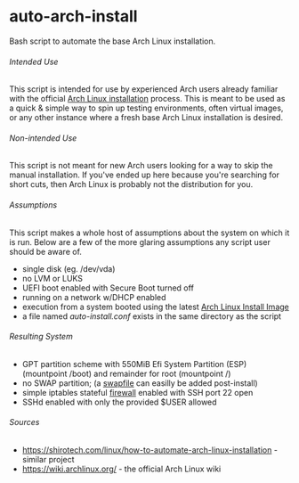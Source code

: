 # auto-arch-install
Bash script to automate the base Arch Linux installation.

###### Intended Use
This script is intended for use by experienced Arch users already familiar with the official [Arch Linux installation](https://wiki.archlinux.org/index.php/Installation_guide) process. This is meant to be used as a quick & simple way to spin up testing environments, often virtual images, or any other instance where a fresh base Arch Linux installation is desired.

###### Non-intended Use
This script is not meant for new Arch users looking for a way to skip the manual installation. If you've ended up here because you're searching for short cuts, then Arch Linux is probably not the distribution for you.

###### Assumptions
This script makes a whole host of assumptions about the system on which it is run.  Below are a few of the more glaring assumptions any script user should be aware of.
* single disk (eg. /dev/vda)
* no LVM or LUKS
* UEFI boot enabled with Secure Boot turned off
* running on a network w/DHCP enabled
* execution from a system booted using the latest [Arch Linux Install Image](https://www.archlinux.org/download/)
* a file named *auto-install.conf* exists in the same directory as the script

###### Resulting System
* GPT partition scheme with 550MiB Efi System Partition (ESP) (mountpoint /boot) and remainder for root (mountpoint /)
* no SWAP partition; (a [swapfile](https://wiki.archlinux.org/index.php/Swap#Swap_file) can easilly be added post-install)
* simple iptables stateful [firewall](https://wiki.archlinux.org/index.php/Simple_stateful_firewall) enabled with SSH port 22 open
* SSHd enabled with only the provided $USER allowed

###### Sources
* https://shirotech.com/linux/how-to-automate-arch-linux-installation - similar project
* https://wiki.archlinux.org/ - the official Arch Linux wiki
